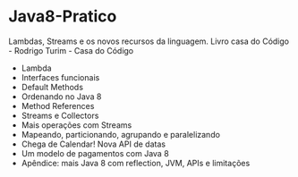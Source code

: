 # Java8-Pratico

Lambdas, Streams e os novos recursos da linguagem. Livro casa do Código - Rodrigo Turim - Casa do Código

- Lambda
- Interfaces funcionais
- Default Methods
- Ordenando no Java 8
- Method References
- Streams e Collectors
- Mais operações com Streams
- Mapeando, particionando, agrupando e paralelizando
- Chega de Calendar! Nova API de datas
- Um modelo de pagamentos com Java 8
- Apêndice: mais Java 8 com reflection, JVM, APIs e limitações
